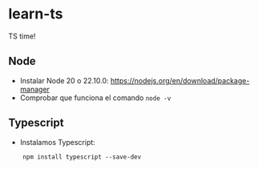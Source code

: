 # learn-ts
TS time!

## Node
- Instalar Node 20 o 22.10.0: https://nodejs.org/en/download/package-manager
- Comprobar que funciona el comando `node -v`

## Typescript

- Instalamos Typescript:
```
    npm install typescript --save-dev
```
